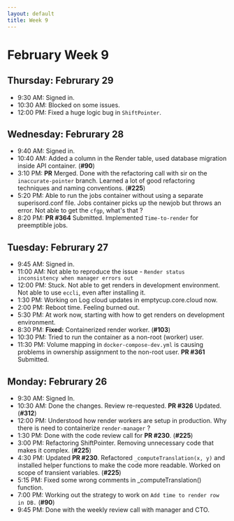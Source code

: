 ```yaml
---
layout: default
title: Week 9
---
```


# **February Week 9**
## **Thursday: Februrary 29**
- 9:30  AM: Signed in.
- 10:30 AM: Blocked on some issues.
- 12:00 PM: Fixed a huge logic bug in `ShiftPointer`.

## **Wednesday: Februrary 28**
- 9:40  AM: Signed in.
- 10:40 AM: Added a column in the Render table, used database migration inside API container. (**#90**)
- 3:10  PM: **PR** Merged. Done with the refactoring call with sir on the `inaccurate-pointer` branch. Learned a lot of good refactoring techniques and naming conventions. (**#225**)
- 5:20  PM: Able to run the jobs container without using a separate superisord.conf file. Jobs container picks up the newjob but throws an error. Not able to get the `cfgp`, what's that ?
- 8:20  PM: **PR #364** Submitted. Implemented `Time-to-render` for preemptible jobs.

## **Tuesday: Februrary 27**
- 9:45  AM: Signed in.
- 11:00 AM: Not able to reproduce the issue - `Render status inconsistency when manager errors out`
- 12:00 PM: Stuck. Not able to get renders in development environment. Not able to use `eccli`, even after installing it.
- 1:30  PM: Working on Log cloud updates in emptycup.core.cloud now.
- 2:00  PM: Reboot time. Feeling burned out.
- 5:30  PM: At work now, starting with how to get renders on development environment.
- 8:30  PM: **Fixed:** Containerized render worker. (**#103**)
- 10:30 PM: Tried to run the container as a non-root (worker) user.
- 11:30 PM: Volume mapping in `docker-compose-dev.yml` is causing problems in ownership assignment to the non-root user. **PR #361** Submitted.

## **Monday: Februrary 26**
- 9:30  AM: Signed In.
- 10:30 AM: Done the changes. Review re-requested. **PR #326** Updated. (**#312**)
- 12:00 PM: Understood how render workers are setup in production. Why there is need to containerize `render-manager` ?
- 1:30  PM: Done with the code review call for **PR #230**. (**#225**)
- 3:00  PM: Refactoring ShiftPointer. Removing unnecessary code that makes it complex. (**#225**)
- 4:30  PM: Updated **PR #230**. Refactored `_computeTranslation(x, y)` and installed helper functions to make the code more readable. Worked on scope of transient variables. (**#225**)
- 5:15  PM: Fixed some wrong comments in _computeTranslation() function.
- 7:00  PM: Working out the strategy to work on `Add time to render row in DB.` (**#90**)
- 9:45  PM: Done with the weekly review call with manager and CTO.
